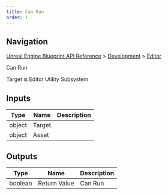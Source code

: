 ```yaml
---
title: Can Run
order: 1
---
```

## Navigation

[Unreal Engine Blueprint API Reference](https://dev.epicgames.com/documentation/en-us/unreal-engine/BlueprintAPI) > [Development](https://dev.epicgames.com/documentation/en-us/unreal-engine/BlueprintAPI/Development) > [Editor](https://dev.epicgames.com/documentation/en-us/unreal-engine/BlueprintAPI/Development/Editor)

Can Run

Target is Editor Utility Subsystem

## Inputs

| Type | Name | Description |
| --- | --- | --- |
| object | Target |  |
| object | Asset |  |

## Outputs

| Type | Name | Description |
| --- | --- | --- |
| boolean | Return Value | Can Run |
